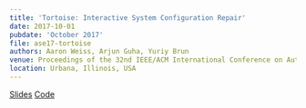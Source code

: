 ```yaml
---
title: 'Tortoise: Interactive System Configuration Repair'
date: 2017-10-01
pubdate: 'October 2017'
file: ase17-tortoise
authors: Aaron Weiss, Arjun Guha, Yuriy Brun
venue: Proceedings of the 32nd IEEE/ACM International Conference on Automated Software Engineering (ASE '17)
location: Urbana, Illinois, USA
---
```


[Slides](./pubs/ase17-tortoise-slides.pdf)
[Code](https://github.com/plasma-umass/Tortoise)
